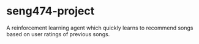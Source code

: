 # seng474-project
A reinforcement learning agent which quickly learns to recommend songs based on user ratings of previous songs.
